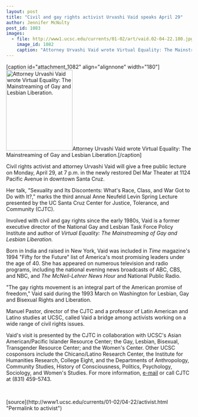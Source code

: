 ```yaml
---
layout: post
title: "Civil and gay rights activist Urvashi Vaid speaks April 29"
author: Jennifer McNulty
post_id: 1083
images:
  - file: http://www1.ucsc.edu/currents/01-02/art/vaid.02-04-22.180.jpg
    image_id: 1082
    caption: "Attorney Urvashi Vaid wrote Virtual Equality: The Mainstreaming of Gay and Lesbian Liberation."
---
```


[caption id="attachment_1082" align="alignnone" width="180"]<a href="http://localhost/mysite/wp-content/uploads/2002/04/vaid.02-04-22.180.jpg"><img class="size-full wp-image-1082" src="http://localhost/mysite/wp-content/uploads/2002/04/vaid.02-04-22.180.jpg" alt="Attorney Urvashi Vaid wrote Virtual Equality: The Mainstreaming of Gay and Lesbian Liberation." width="180" height="219" /></a>Attorney Urvashi Vaid wrote Virtual Equality: The Mainstreaming of Gay and Lesbian Liberation.[/caption]
<p>
  Civil rights activist and attorney Urvashi Vaid will give a free public lecture on Monday, April 29, at 7 p.m. in the newly restored Del Mar Theater at 1124 Pacific Avenue in downtown Santa Cruz.
</p>Her talk, "Sexuality and Its Discontents: What's Race, Class, and War Got to Do with It?," marks the third annual Anne Neufeld Levin Spring Lecture presented by the UC Santa Cruz Center for Justice, Tolerance, and Community (CJTC).
<p>
  Involved with civil and gay rights since the early 1980s, Vaid is a former executive director of the National Gay and Lesbian Task Force Policy Institute and author of <i>Virtual Equality: The Mainstreaming of Gay and Lesbian Liberation.</i>
</p>
<p>
  Born in India and raised in New York, Vaid was included in <i>Time</i> magazine's 1994 "Fifty for the Future" list of America's most promising leaders under the age of 40. She has appeared on numerous television and radio programs, including the national evening news broadcasts of ABC, CBS, and NBC, and <i>The McNeil-Lehrer News Hour</i> and National Public Radio.
</p>
<p>
  "The gay rights movement is an integral part of the American promise of freedom," Vaid said during the 1993 March on Washington for Lesbian, Gay and Bisexual Rights and Liberation.
</p>
<p>
  Manuel Pastor, director of the CJTC and a professor of Latin American and Latino studies at UCSC, called Vaid a bridge among activists working on a wide range of civil rights issues.
</p>
<p>
  Vaid's visit is presented by the CJTC in collaboration with UCSC's Asian American/Pacific Islander Resource Center; the Gay, Lesbian, Bisexual, Transgender Resource Center; and the Women's Center. Other UCSC cosponsors include the Chicano/Latino Research Center, the Institute for Humanities Research, College Eight, and the Departments of Anthropology, Community Studies, History of Consciousness, Politics, Psychology, Sociology, and Women's Studies. For more information, <a href="mailto:cjtc@cats.ucsc.edu">e-mail</a> or call CJTC at (831) 459-5743.
</p>
<p>
  <br>

</p>
<p>

</p>
[source](http://www1.ucsc.edu/currents/01-02/04-22/activist.html "Permalink to activist")
